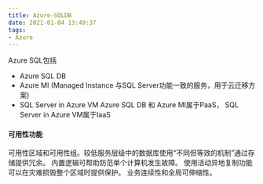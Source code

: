 ```yaml
---
title: Azure-SQLDB
date: 2021-01-04 13:49:37
tags:
- Azure
---
```

Azure SQL包括
+ Azure SQL DB
+ Azure MI (Managed Instance 与SQL Server功能一致的服务，用于云迁移方案)
+ SQL Server in Azure VM
Azure SQL DB 和 Azure MI属于PaaS， SQL Server in Azure VM属于IaaS
#### 可用性功能
可用性区域和可用性组。较低服务层级中的数据库使用“不同但等效的机制”通过存储提供冗余。 内置逻辑可帮助防范单个计算机发生故障。 使用活动异地复制功能可以在灾难损毁整个区域时提供保护。
业务连续性和全局可伸缩性。